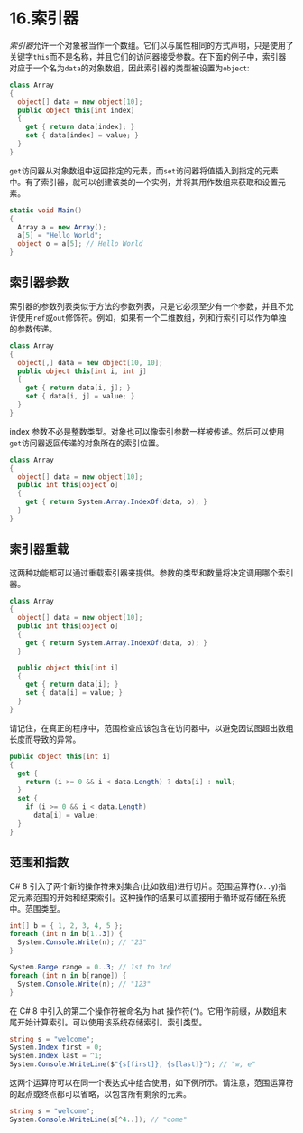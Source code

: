 # 16.索引器

*索引器*允许一个对象被当作一个数组。它们以与属性相同的方式声明，只是使用了关键字`this`而不是名称，并且它们的访问器接受参数。在下面的例子中，索引器对应于一个名为`data`的对象数组，因此索引器的类型被设置为`object`:

```cs
class Array
{
  object[] data = new object[10];
  public object this[int index]
  {
    get { return data[index]; }
    set { data[index] = value; }
  }
}

```

`get`访问器从对象数组中返回指定的元素，而`set`访问器将值插入到指定的元素中。有了索引器，就可以创建该类的一个实例，并将其用作数组来获取和设置元素。

```cs
static void Main()
{
  Array a = new Array();
  a[5] = "Hello World";
  object o = a[5]; // Hello World
}

```

## 索引器参数

索引器的参数列表类似于方法的参数列表，只是它必须至少有一个参数，并且不允许使用`ref`或`out`修饰符。例如，如果有一个二维数组，列和行索引可以作为单独的参数传递。

```cs
class Array
{
  object[,] data = new object[10, 10];
  public object this[int i, int j]
  {
    get { return data[i, j]; }
    set { data[i, j] = value; }
  }
}

```

index 参数不必是整数类型。对象也可以像索引参数一样被传递。然后可以使用`get`访问器返回传递的对象所在的索引位置。

```cs
class Array
{
  object[] data = new object[10];
  public int this[object o]
  {
    get { return System.Array.IndexOf(data, o); }
  }
}

```

## 索引器重载

这两种功能都可以通过重载索引器来提供。参数的类型和数量将决定调用哪个索引器。

```cs
class Array
{
  object[] data = new object[10];
  public int this[object o]
  {
    get { return System.Array.IndexOf(data, o); }
  }

  public object this[int i]
  {
    get { return data[i]; }
    set { data[i] = value; }
  }
}

```

请记住，在真正的程序中，范围检查应该包含在访问器中，以避免因试图超出数组长度而导致的异常。

```cs
public object this[int i]
{
  get {
    return (i >= 0 && i < data.Length) ? data[i] : null;
  }
  set {
    if (i >= 0 && i < data.Length)
      data[i] = value;
  }
}

```

## 范围和指数

C# 8 引入了两个新的操作符来对集合(比如数组)进行切片。范围运算符(`x..y`)指定元素范围的开始和结束索引。这种操作的结果可以直接用于循环或存储在系统中。范围类型。

```cs
int[] b = { 1, 2, 3, 4, 5 };
foreach (int n in b[1..3]) {
  System.Console.Write(n); // "23"
}

System.Range range = 0..3; // 1st to 3rd
foreach (int n in b[range]) {
  System.Console.Write(n); // "123"
}

```

在 C# 8 中引入的第二个操作符被命名为 hat 操作符(`^`)。它用作前缀，从数组末尾开始计算索引。可以使用该系统存储索引。索引类型。

```cs
string s = "welcome";
System.Index first = 0;
System.Index last = ^1;
System.Console.WriteLine($"{s[first]}, {s[last]}"); // "w, e"

```

这两个运算符可以在同一个表达式中组合使用，如下例所示。请注意，范围运算符的起点或终点都可以省略，以包含所有剩余的元素。

```cs
string s = "welcome";
System.Console.WriteLine(s[^4..]); // "come"

```
